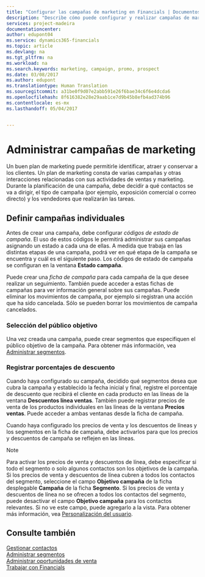 ```yaml
---
title: "Configurar las campañas de marketing en Financials | Documentos de Microsoft"
description: "Describe cómo puede configurar y realizar campañas de marketing en Dynamics 365 for Financials"
services: project-madeira
documentationcenter: 
author: edupont04
ms.service: dynamics365-financials
ms.topic: article
ms.devlang: na
ms.tgt_pltfrm: na
ms.workload: na
ms.search.keywords: marketing, campaign, promo, prospect
ms.date: 03/08/2017
ms.author: edupont
ms.translationtype: Human Translation
ms.sourcegitcommit: a31be0f9d07e2abb591e26f6bae34c6f6e4dcda6
ms.openlocfilehash: 8f616382e28e29aab1ce7d9b45b8efb4ad374b96
ms.contentlocale: es-mx
ms.lasthandoff: 05/04/2017


---
```

# <a name="managing-marketing-campaigns"></a>Administrar campañas de marketing
Un buen plan de marketing puede permitirle identificar, atraer y conservar a los clientes. Un plan de marketing consta de varias campañas y otras interacciones relacionadas con sus actividades de ventas y marketing. Durante la planificación de una campaña, debe decidir a qué contactos se va a dirigir, el tipo de campaña (por ejemplo, exposición comercial o correo directo) y los vendedores que realizarán las tareas.

<!-- Each campaign consists of various activities or to-dos. Activities are large tasks that can be broken down into several smaller tasks or to-dos. To-dos are individual or team tasks that can be created within activities or individually and then be assigned to individual salespeople or groups of salespeople.-->

## <a name="defining-individual-campaigns"></a>Definir campañas individuales
Antes de crear una campaña, debe configurar *códigos de estado de campaña*. El uso de estos códigos le permitirá administrar sus campañas asignando un estado a cada una de ellas. A medida que trabaja en las distintas etapas de una campaña, podrá ver en qué etapa de la campaña se encuentra y cuál es el siguiente paso. Los códigos de estado de campaña se configuran en la ventana **Estado campaña**.

Puede crear una *ficha de campaña* para cada campaña de la que desee realizar un seguimiento. También puede acceder a estas fichas de campañas para ver información general sobre sus campañas.
Puede eliminar los movimientos de campaña, por ejemplo si registran una acción que ha sido cancelada. Sólo se pueden borrar los movimientos de campaña cancelados.

### <a name="selecting-the-target-audience"></a>Selección del público objetivo
Una vez creada una campaña, puede crear segmentos que especifiquen el público objetivo de la campaña. Para obtener más información, vea [Administrar segmentos](marketing-segments.md).

### <a name="registering-discount-percentages"></a>Registrar porcentajes de descuento
Cuando haya configurado su campaña, decidido qué segmentos desea que cubra la campaña y establecido la fecha inicial y final, registre el porcentaje de descuento que recibirá el cliente en cada producto en las líneas de la ventana **Descuentos línea ventas**. También puede registrar precios de venta de los productos individuales en las líneas de la ventana **Precios ventas**. Puede acceder a ambas ventanas desde la ficha de campaña.

 Cuando haya configurado los precios de venta y los descuentos de líneas y los segmentos en la ficha de campaña, debe activarlos para que los precios y descuentos de campaña se reflejen en las líneas.

> [!NOTE]  
>  Para activar los precios de venta y descuentos de línea, debe especificar si todo el segmento o solo algunos contactos son los objetivos de la campaña. Si los precios de venta y descuentos de línea cubren a todos los contactos del segmento, seleccione el campo **Objetivo campaña** de la ficha desplegable **Campaña** de la ficha **Segmento**.
Si los precios de venta y descuentos de línea no se ofrecen a todos los contactos del segmento, puede desactivar el campo **Objetivo campaña** para los contactos relevantes. Si no ve este campo, puede agregarlo a la vista. Para obtener más información, vea [Personalización del usuario](ui-user-personalization.md).

<!-- ## Conducting campaigns
As a campaign runs, all interactions with your contacts, or segment, are recorded so that you can get statistics and other information about the costs and success rates of the campaign.

Campaigns are conducted by salespeople, and you must create activities to represent each task and assign them to the relevant salespeople.  -->

## <a name="see-also"></a>Consulte también
[Gestionar contactos](marketing-contacts.md)  
[Administrar segmentos](marketing-segments.md)  
[Administrar oportunidades de venta](marketing-manage-sales-opportunities.md)  
[Trabajar con Financials](ui-work-product.md)  

